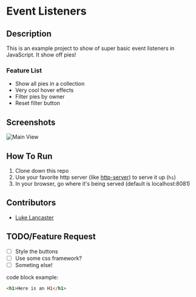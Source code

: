 # Event Listeners

## Description
This is an example project to show of super basic event listeners in JavaScript. It show off pies!

### Feature List
* Show all pies in a collection
* Very cool hover effects
* Filter pies by owner
* Reset filter button

## Screenshots
![Main View](./screenshots/landingPage.png)

## How To Run
1. Clone down this repo
1. Use your favorite http server (like [http-server](https://www.npmjs.com/package/http-server)) to serve it up (`hs`)
1. In your browser, go where it's being served (default is localhost:8081)

## Contributors
* [Luke Lancaster](https://github.com/luketlancaster)

## TODO/Feature Request
- [ ] Style the buttons
- [ ] Use some css framework?
- [ ] Someting else!

code block example:
```html
<h1>Here is an H1</h1>
```
